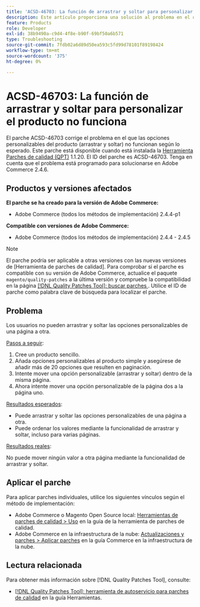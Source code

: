 ```yaml
---
title: 'ACSD-46703: La función de arrastrar y soltar para personalizar el producto no funciona'
description: Este artículo proporciona una solución al problema en el que las opciones personalizables de producto de arrastrar y soltar no funcionan según lo esperado.
feature: Products
role: Developer
exl-id: 38b9490a-c9d4-4f8e-b90f-69bf50a6b571
type: Troubleshooting
source-git-commit: 7fdb02a6d89d50ea593c5fd99d78101f89198424
workflow-type: tm+mt
source-wordcount: '375'
ht-degree: 0%

---
```


# ACSD-46703: La función de arrastrar y soltar para personalizar el producto no funciona

El parche ACSD-46703 corrige el problema en el que las opciones personalizables del producto (arrastrar y soltar) no funcionan según lo esperado. Este parche está disponible cuando está instalada la [Herramienta Parches de calidad (QPT)](https://experienceleague.adobe.com/es/docs/commerce-operations/tools/quality-patches-tool/quality-patches-tool-to-self-serve-quality-patches) 1.1.20. El ID del parche es ACSD-46703. Tenga en cuenta que el problema está programado para solucionarse en Adobe Commerce 2.4.6.

## Productos y versiones afectados

**El parche se ha creado para la versión de Adobe Commerce:**

* Adobe Commerce (todos los métodos de implementación) 2.4.4-p1

**Compatible con versiones de Adobe Commerce:**

* Adobe Commerce (todos los métodos de implementación) 2.4.4 - 2.4.5

>[!NOTE]
>
>El parche podría ser aplicable a otras versiones con las nuevas versiones de [Herramienta de parches de calidad]. Para comprobar si el parche es compatible con su versión de Adobe Commerce, actualice el paquete `magento/quality-patches` a la última versión y compruebe la compatibilidad en la página [[!DNL Quality Patches Tool]: buscar parches &#x200B;](https://experienceleague.adobe.com/tools/commerce-quality-patches/index.html?lang=es). Utilice el ID de parche como palabra clave de búsqueda para localizar el parche.

## Problema

Los usuarios no pueden arrastrar y soltar las opciones personalizables de una página a otra.

<u>Pasos a seguir</u>:

1. Cree un producto sencillo.
1. Añada opciones personalizables al producto simple y asegúrese de añadir más de 20 opciones que resulten en paginación.
1. Intente mover una opción personalizable (arrastrar y soltar) dentro de la misma página.
1. Ahora intente mover una opción personalizable de la página dos a la página uno.

<u>Resultados esperados</u>:

* Puede arrastrar y soltar las opciones personalizables de una página a otra.
* Puede ordenar los valores mediante la funcionalidad de arrastrar y soltar, incluso para varias páginas.

<u>Resultados reales</u>:

No puede mover ningún valor a otra página mediante la funcionalidad de arrastrar y soltar.

## Aplicar el parche

Para aplicar parches individuales, utilice los siguientes vínculos según el método de implementación:

* Adobe Commerce o Magento Open Source local: [Herramientas de parches de calidad > Uso](/help/tools/quality-patches-tool/usage.md) en la guía de la herramienta de parches de calidad.
* Adobe Commerce en la infraestructura de la nube: [Actualizaciones y parches > Aplicar parches](https://experienceleague.adobe.com/docs/commerce-cloud-service/user-guide/develop/upgrade/apply-patches.html?lang=es) en la guía Commerce en la infraestructura de la nube.

## Lectura relacionada

Para obtener más información sobre [!DNL Quality Patches Tool], consulte:

* [[!DNL Quality Patches Tool]: herramienta de autoservicio para parches de calidad](/help/tools/quality-patches-tool/quality-patches-tool-to-self-serve-quality-patches.md) en la guía Herramientas.
